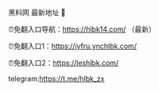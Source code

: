 黑料网 最新地址 👋

⏰免翻入口导航：https://hlbk14.com/ （最新）

⏰免翻入口1：https://jyfru.ynchlbk.com/

⏰免翻入口2：https://leshlbk.com/

telegram:https://t.me/hlbk_zx

